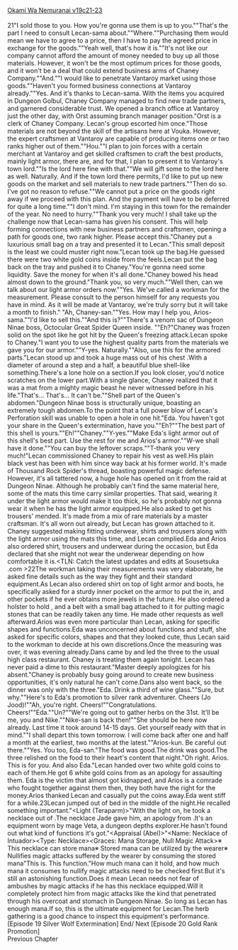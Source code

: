 [Okami Wa Nemuranai v19c21-23](https://www.sousetsuka.com/2020/05/okami-wa-nemuranai-19212223.html)
<br/><br/>
21"I sold those to you. How you're gonna use them is up to you.""That's the part I need to consult Lecan-sama about.""Where.""Purchasing them would mean we have to agree to a price, then I have to pay the agreed price in exchange for the goods.""Yeah well, that's how it is.""It's not like our company cannot afford the amount of money needed to buy up all those materials. However, it won't be the most optimum prices for those goods, and it won't be a deal that could extend business arms of Chaney Company.""And.""I would like to penetrate Vantaroy market using those goods.""Haven't you formed business connections at Vantaroy already.""Yes. And it's thanks to Lecan-sama. With the items you acquired in Dungeon Golbul, Chaney Company managed to find new trade partners, and garnered considerable trust. We opened a branch office at Vantaroy just the other day, with Orst assuming branch manager position."Orst is a clerk of Chaney Company. Lecan's group escorted him once."Those materials are not beyond the skill of the artisans here at Vouka. However, the expert craftsmen at Vantaroy are capable of producing items one or two ranks higher out of them.""Hou.""I plan to join forces with a certain merchant at Vantaroy and get skilled craftsmen to craft the best products, mainly light armor, there are, and for that, I plan to present it to Vantaroy's town lord.""Is the lord here fine with that.""We will gift some to the lord here as well. Naturally. And if the town lord there permits, I'd like to put up new goods on the market and sell materials to new trade partners.""Then do so. I've got no reason to refuse.""We cannot put a price on the goods right away if we proceed with this plan. And the payment will have to be deferred for quite a long time.""I don't mind. I'm staying in this town for the remainder of the year. No need to hurry.""Thank you very much! I shall take up the challenge now that Lecan-sama has given his consent. This will help forming connections with new business partners and craftsmen, opening a path for goods one, two rank higher. Please accept this."Chaney put a luxurious small bag on a tray and presented it to Lecan."This small deposit is the least we could muster right now."Lecan took up the bag.He guessed there were two white gold coins inside from the feels.Lecan put the bag back on the tray and pushed it to Chaney."You're gonna need some liquidity. Save the money for when it's all done."Chaney bowed his head almost down to the ground."Thank you, so very much.""Well then, can we talk about our light armor orders now.""Yes. We've called a workman for the measurement. Please consult to the person himself for any requests you have in mind. As it will be made at Vantaroy, we're truly sorry but it will take a month to finish." "Ah, Chaney-san.""Yes. How may I help you, Arios-sama.""I'd like to sell this.""And this <Box> is?""There's a venom sac of Dungeon Ninae boss, Octocular Great Spider Queen inside. ""Eh?"Chaney was frozen solid on the spot like he got hit by the Queen's freezing attack.Lecan spoke to Chaney."I want you to use the highest quality parts from the materials we gave you for our armor.""Y-yes. Naturally.""Also, use this for the armored parts."Lecan stood up and took a huge mass out of his chest <Storage>.With a diameter of around a step and a half, a beautiful blue shell-like something.There's a lone hole on a section.If you look closer, you'd notice scratches on the lower part.With a single glance, Chaney realized that it was a mat from a mighty magic beast he never witnessed before in his life."That's... That's... It can't be.""Shell part of the Queen's abdomen."Dungeon Ninae boss is structurally unique, boasting an extremely tough abdomen.To the point that a full power blow of Lecan's Perforation skill was unable to open a hole in one hit."Eda. You haven't got your share in the Queen's extermination, have you.""Eh?""The best part of this shell is yours.""Eh!""Chaney.""Y-yes.""Make Eda's light armor out of this shell's best part. Use the rest for me and Arios's armor.""W-we shall have it done.""You can buy the leftover scraps.""T-thank you very much!"Lecan commissioned Chaney to repair his vest as well.His plain black vest has been with him since way back at his former world. It's made of Thousand Rock Spider's thread, boasting powerful magic defense. However, it's all tattered now, a huge hole has opened on it from the raid at Dungeon Ninae. Although he probably can't find the same material here, some of the mats this time carry similar properties. That said, wearing it under the light armor would make it too thick, so he's probably not gonna wear it when he has the light armor equipped.He also asked to get his trousers' mended. It's made from a mix of rare materials by a master craftsman. It's all worn out already, but Lecan has grown attached to it. Chaney suggested making fitting underwear, shirts and trousers along with the light armor using the mats this time, and Lecan complied.Eda and Arios also ordered shirt, trousers and underwear during the occasion, but Eda declared that she might not wear the underwear depending on how comfortable it is.<TLN: Catch the latest updates and edits at Sousetsuka .com >22The workman taking their measurements was very elaborate, he asked fine details such as the way they fight and their standard equipment.As Lecan also ordered shirt on top of light armor and boots, he specifically asked for a sturdy inner pocket on the armor to put the <Guardian Jewel of Zana> in, and other pockets if he ever obtains more jewels in the future. He also ordered a holster to hold <Dagger of Harut>, and a belt with a small bag attached to it for putting magic stones that can be readily taken any time. He made other requests as well afterward.Arios was even more particular than Lecan, asking for specific shapes and functions.Eda was unconcerned about functions and stuff, she asked for specific colors, shapes and that they looked cute, thus Lecan said to the workman to decide at his own discretions.Once the measuring was over, it was evening already.Dans came by and led the three to the usual high class restaurant. Chaney is treating them again tonight. Lecan has never paid a dime to this restaurant."Master deeply apologizes for his absent."Chaney is probably busy going around to create new business opportunities, it's only natural he can't come.Dans also went back, so the dinner was only with the three."Eda. Drink a third of wine glass.""Sure, but why.""Here's to Eda's promotion to silver rank adventurer. Cheers (Jo Jood)!""Ah, you're right. Cheers!""Congratulations. Cheers!""Eda.""Un?""We're going out to gather herbs on the 31st. It'll be me, you and Nike.""Nike-san is back then!""She should be here now already. Last time it took around 14-15 days. Get yourself ready with that in mind.""I shall depart this town tomorrow. I will come back after one and half a month at the earliest, two months at the latest.""Arios-kun. Be careful out there.""Yes. You too, Eda-san."The food was good.The drink was good.The three relished on the food to their heart's content that night."Oh right. Arios. This is for you. And also Eda."Lecan handed over two white gold coins to each of them.He got 6 white gold coins from <Jaira> as an apology for assaulting them. Eda is the victim that almost got kidnapped, and Arios is a comrade who fought together against them then, they both have the right for the money.Arios thanked Lecan and casually put the coins away.Eda went stiff for a while.23Lecan jumped out of bed in the middle of the night.He recalled something important."<Light (Teraparm)>"With the light on, he took a necklace out of <Storage>.The necklace Jade gave him, an apology from <Jaira>.It's an equipment worn by mage Veta, a dungeon depths explorer.He hasn't found out what kind of functions it's got."<Appraisal (Abel)>"<Name: Necklace of Intuador><Type: Necklace><Graces: Mana Storage, Null Magic Attack>※ This necklace can store mana※ Stored mana can be utilized by the wearer※ Nullifies magic attacks suffered by the wearer by consuming the stored mana"This is. This function."How much mana can it hold, and how much mana it consumes to nullify magic attacks need to be checked first.But it's still an astonishing function.Does it mean Lecan needs not fear of ambushes by magic attacks if he has this necklace equipped.Will it completely protect him from magic attacks like the kind that penetrated through his <Overking Bear> overcoat and stomach in Dungeon Ninae. So long as Lecan has enough mana.If so, this is the ultimate equipment for Lecan.The herb gathering is a good chance to inspect this equipment's performance.[Episode 19 Silver Wolf Extermination] End/ Next [Episode 20 Gold Rank Promotion]<br/>
Previous Chapter<br/>
